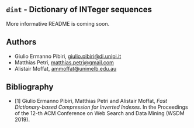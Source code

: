 `dint` - Dictionary of INTeger sequences
-------

More informative README is coming soon.

Authors
-------
* Giulio Ermanno Pibiri, <giulio.pibiri@di.unipi.it>
* Matthias Petri, <matthias.petri@gmail.com>
* Alistair Moffat, <ammoffat@unimelb.edu.au>

Bibliography
------------
* [1] Giulio Ermanno Pibiri, Matthias Petri and Alistair Moffat, *Fast Dictionary-based Compression for Inverted Indexes*. In the Proceedings of the 12-th ACM Conference on Web Search and Data Mining (WSDM 2019).
